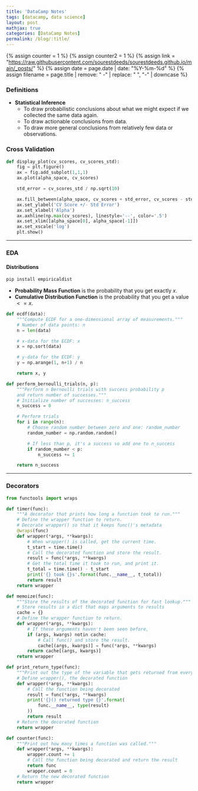 ```yaml
---
title: 'DataCamp Notes'
tags: [datacamp, data science]
layout: post
mathjax: true
categories: [DataCamp Notes]
permalink: /blog/:title/
---
```

{% assign counter = 1 %}
{% assign counter2 = 1 %}
{% assign link = "https://raw.githubusercontent.com/sourestdeeds/sourestdeeds.github.io/main/_posts/" %}
{% assign date = page.date | date: "%Y-%m-%d" %}
{% assign filename = page.title | remove: " -" | replace: " ", "-" | downcase %}

### Definitions

- **Statistical Inference**
    - To draw probabilistic conclusions about what we might expect if we collected the same data again.
    - To draw actionable conclusions from data.
    - To draw more general conclusions from relatively few data or observations.

### Cross Validation

```python
def display_plot(cv_scores, cv_scores_std):
    fig = plt.figure()
    ax = fig.add_subplot(1,1,1)
    ax.plot(alpha_space, cv_scores)

    std_error = cv_scores_std / np.sqrt(10)

    ax.fill_between(alpha_space, cv_scores + std_error, cv_scores - std_error, alpha=0.2)
    ax.set_ylabel('CV Score +/- Std Error')
    ax.set_xlabel('Alpha')
    ax.axhline(np.max(cv_scores), linestyle='--', color='.5')
    ax.set_xlim([alpha_space[0], alpha_space[-1]])
    ax.set_xscale('log')
    plt.show()
```


***
### EDA

#### Distributions

```python
pip install empiricaldist
```

- **Probability Mass Function** is the probability that you get exactly $x$. 
- **Cumulative Distribution Function** is the probability that you get a value $<=x$.

```python
def ecdf(data):
    """Compute ECDF for a one-dimensional array of measurements."""
    # Number of data points: n
    n = len(data)

    # x-data for the ECDF: x
    x = np.sort(data)

    # y-data for the ECDF: y
    y = np.arange(1, n+1) / n

    return x, y
```

```python
def perform_bernoulli_trials(n, p):
    """Perform n Bernoulli trials with success probability p
    and return number of successes."""
    # Initialize number of successes: n_success
    n_success = 0

    # Perform trials
    for i in range(n):
        # Choose random number between zero and one: random_number
        random_number = np.random.random()

        # If less than p, it's a success so add one to n_success
        if random_number < p:
            n_success += 1

    return n_success
```

***
### Decorators

```python
from functools import wraps

def timer(func):
    """A decorator that prints how long a function took to run."""
    # Define the wrapper function to return.
    # Decorate wrapper() so that it keeps func()'s metadata
    @wraps(func)
    def wrapper(*args, **kwargs):
        # When wrapper() is called, get the current time.    
        t_start = time.time()
        # Call the decorated function and store the result.    
        result = func(*args, **kwargs)
        # Get the total time it took to run, and print it.    
        t_total = time.time() - t_start    
        print('{} took {}s'.format(func.__name__, t_total))
        return result
    return wrapper

```

```python
def memoize(func):
    """Store the results of the decorated function for fast lookup."""
    # Store results in a dict that maps arguments to results  
    cache = {}
    # Define the wrapper function to return.
    def wrapper(*args, **kwargs):
        # If these arguments haven't been seen before,
        if (args, kwargs) notin cache:
            # Call func() and store the result.      
            cache[(args, kwargs)] = func(*args, **kwargs)
        return cache[(args, kwargs)]
    return wrapper
```

```python
def print_return_type(func):
    """Print out the type of the variable that gets returned from every call of any function it is decorating."""
    # Define wrapper(), the decorated function
    def wrapper(*args, **kwargs):
        # Call the function being decorated
        result = func(*args, **kwargs)
        print('{}() returned type {}'.format(
            func.__name__, type(result)
        ))
        return result
    # Return the decorated function
    return wrapper
```

```python
def counter(func):
    """Print out how many times a function was called."""
    def wrapper(*args, **kwargs):
        wrapper.count += 1
        # Call the function being decorated and return the result
        return func
        wrapper.count = 0
    # Return the new decorated function
    return wrapper
```